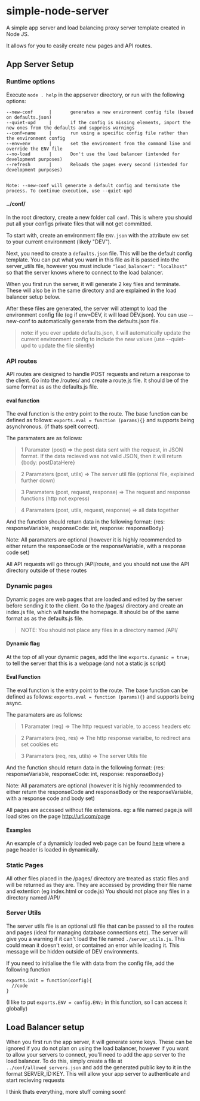 # simple-node-server
A simple app server and load balancing proxy server template created in Node JS.

It allows for you to easily create new pages and API routes.

## App Server Setup

### Runtime options
Execute `node . help` in the appserver directory, or run with the following options:

```
--new-conf      |       generates a new environment config file (based on defaults.json)
--quiet-upd     |       if the config is missing elements, import the new ones from the defaults and suppress warnings
--conf=name     |       run using a specific config file rather than the environment config
--env=env       |       set the environment from the command line and override the ENV file
--no-load       |       Don't use the load balancer (intended for development purposes)
--refresh       |       Reloads the pages every second (intended for development purposes)


Note: --new-conf will generate a default config and terminate the process. To continue execution, use --quiet-upd
```

#### ../conf/
In the root directory, create a new folder call `conf`. This is where you should put all your configs private files that will not get committed.

To start with, create an environment file `ENV.json` with the attribute `env` set to your current environment (likely "DEV").

Next, you need to create a `defaults.json` file. This will be the default config template. You can put what you want in this file as it is passed into the server_utils file, however you must include `"load_balancer": "localhost"` so that the server knows where to connect to the load balancer.

When you first run the server, it will generate 2 key files and terminate. These will also be in the same directory and are explained in the load balancer setup below.

After these files are generated, the server will attempt to load the environment config file (eg if env=DEV, it will load DEV.json). You can use --new-conf to automatically generate from the defaults.json file.

> note: if you ever update defaults.json, it will automatically update the current environment config to include the new values (use --quiet-upd to update the file silently)

### API routes
API routes are designed to handle POST requests and return a response to the client.
Go into the /routes/ and create a route.js file. It should be of the same format as as the defaults.js file.

#### eval function
The eval function is the entry point to the route. The base function can be defined as follows:
`exports.eval = function (params){}`
and supports being asynchronous. (if thats spelt correct).

The paramaters are as follows:

> 1 Paramater
(post) => the post data sent with the request, in JSON format. If the data recieved was not valid JSON, then it will return {body: postDataHere}

> 2 Paramaters
(post, utils) => The server util file (optional file, explained further down)

> 3 Paramaters
(post, request, response) => The request and response functions (http not express)

> 4 Paramaters
(post, utils, request, response) => all data together


And the function should return data in the following format:
{res: responseVariable, responseCode: int, response: responseBody}

Note: All paramaters are optional (however it is highly recommended to either return the responseCode or the responseVariable, with a response code set)

All API requests will go through /API/route, and you should not use the API directory outside of these routes

### Dynamic pages
Dynamic pages are web pages that are loaded and edited by the server before sending it to the client.
Go to the /pages/ directory and create an index.js file, which will handle the homepage. It should be of the same format as as the defaults.js file.

> NOTE: You should not place any files in a directory named /API/

#### Dynamic flag
At the top of all your dynamic pages, add the line `exports.dynamic = true;` to tell the server that this is a webpage (and not a static js script)

#### Eval Function
The eval function is the entry point to the route. The base function can be defined as follows:
`exports.eval = function (params){}`
and supports being async.

The paramaters are as follows:

> 1 Paramater
(req) => The http request variable, to access headers etc

> 2 Paramaters
(req, res) => The http response varialbe, to redirect ans set cookies etc

> 3 Paramaters
(req, res, utils) => The server Utils file

And the function should return data in the following format:
{res: responseVariable, responseCode: int, response: responseBody}

Note: All paramaters are optional (however it is highly recommended to either return the responseCode and responseBody or the responseVariable, with a response code and body set)

All pages are accessed without file extensions. eg: a file named page.js will load sites on the page http://url.com/page

#### Examples

An example of a dynamicly loaded web page can be found [here](https://github.com/LavaTheif/simple-node-server/wiki/Example-dynamic-index-page) where a page header is loaded in dynamically.


### Static Pages
All other files placed in the /pages/ directory are treated as static files and will be returned as they are. They are accessed by providing their file name and extention (eg index.html or code.js)
You should not place any files in a directory named /API/


### Server Utils
The server utils file is an optional util file that can be passed to all the routes and pages (ideal for managing database connections etc).
The server will give you a warning if it can't load the file named `./server_utils.js`. This could mean it doesn't exist, or contained an error while loading it. This message will be hidden outside of DEV environments.

If you need to initialise the file with data from the config file, add the following function
```
exports.init = function(config){
  //code
}
```
(I like to put `exports.ENV = config.ENV;` in this function, so I can access it globally)

## Load Balancer setup
When you first run the app server, it will generate some keys. These can be ignored if you do not plan on using the load balancer, however if you want to allow your servers to connect, you'll need to add the app server to the load balancer. To do this, simply create a file at `../conf/allowed_servers.json` and add the generated public key to it in the format SERVER_ID:KEY. This will allow your app server to authenticate and start recieving requests


I think thats everything, more stuff coming soon!
